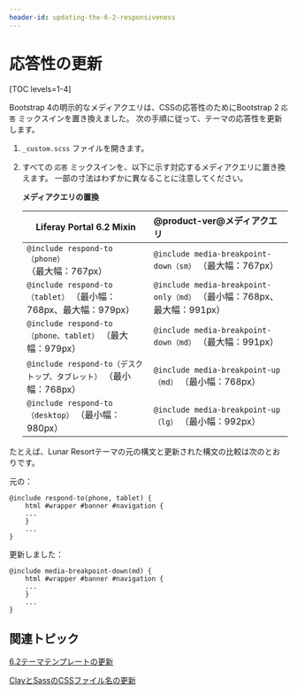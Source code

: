 ```yaml
---
header-id: updating-the-6-2-responsiveness
---
```


# 応答性の更新

[TOC levels=1-4]

Bootstrap 4の明示的なメディアクエリは、CSSの応答性のためにBootstrap 2 `応答` ミックスインを置き換えました。 次の手順に従って、テーマの応答性を更新します。

1.  `_custom.scss` ファイルを開きます。

2.  すべての `応答` ミックスインを、以下に示す対応するメディアクエリに置き換えます。 一部の寸法はわずかに異なることに注意してください。

    **メディアクエリの置換**

    | Liferay Portal 6.2 Mixin                            | @product-ver@メディアクエリ                                       |
    | --------------------------------------------------- |:---------------------------------------------------------- |
    | `@include respond-to（phone）` （最大幅：767px）            | `@include media-breakpoint-down（sm）` （最大幅：767px）           |
    | `@include respond-to（tablet）` （最小幅：768px、最大幅：979px） | `@include media-breakpoint-only（md）` （最小幅：768px、最大幅：991px） |
    | `@include respond-to（phone、tablet）` （最大幅：979px）     | `@include media-breakpoint-down（md）` （最大幅：991px）           |
    | `@include respond-to（デスクトップ、タブレット）` （最小幅：768px）     | `@include media-breakpoint-up（md）` （最小幅：768px）             |
    | `@include respond-to（desktop）` （最小幅：980px）          | `@include media-breakpoint-up（lg）` （最小幅：992px）             |


たとえば、Lunar Resortテーマの元の構文と更新された構文の比較は次のとおりです。

元の：

    @include respond-to(phone, tablet) {
        html #wrapper #banner #navigation {
        ...
        }
        ...
    }

更新しました：

    @include media-breakpoint-down(md) {
        html #wrapper #banner #navigation {
        ...
        }
        ...
    }

## 関連トピック

[6.2テーマテンプレートの更新](/docs/7-1/tutorials/-/knowledge_base/t/updating-6-2-theme-templates)

[ClayとSassのCSSファイル名の更新](/docs/7-1/tutorials/-/knowledge_base/t/updating-css-file-names-for-clay-and-sass)
